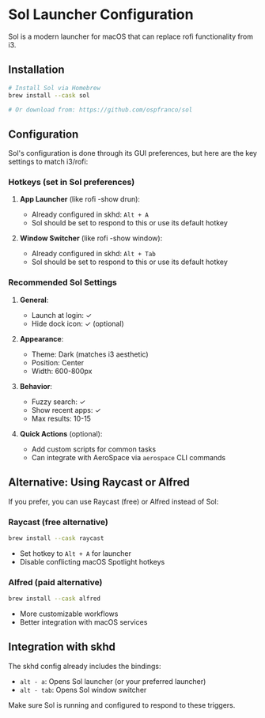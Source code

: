 # Sol Launcher Configuration

Sol is a modern launcher for macOS that can replace rofi functionality from i3.

## Installation

```bash
# Install Sol via Homebrew
brew install --cask sol

# Or download from: https://github.com/ospfranco/sol
```

## Configuration

Sol's configuration is done through its GUI preferences, but here are the key settings to match i3/rofi:

### Hotkeys (set in Sol preferences)

1. **App Launcher** (like rofi -show drun):
   - Already configured in skhd: `Alt + A`
   - Sol should be set to respond to this or use its default hotkey

2. **Window Switcher** (like rofi -show window):
   - Already configured in skhd: `Alt + Tab`
   - Sol should be set to respond to this or use its default hotkey

### Recommended Sol Settings

1. **General**:
   - Launch at login: ✓
   - Hide dock icon: ✓ (optional)

2. **Appearance**:
   - Theme: Dark (matches i3 aesthetic)
   - Position: Center
   - Width: 600-800px

3. **Behavior**:
   - Fuzzy search: ✓
   - Show recent apps: ✓
   - Max results: 10-15

4. **Quick Actions** (optional):
   - Add custom scripts for common tasks
   - Can integrate with AeroSpace via `aerospace` CLI commands

## Alternative: Using Raycast or Alfred

If you prefer, you can use Raycast (free) or Alfred instead of Sol:

### Raycast (free alternative)
```bash
brew install --cask raycast
```
- Set hotkey to `Alt + A` for launcher
- Disable conflicting macOS Spotlight hotkeys

### Alfred (paid alternative)
```bash
brew install --cask alfred
```
- More customizable workflows
- Better integration with macOS services

## Integration with skhd

The skhd config already includes the bindings:
- `alt - a`: Opens Sol launcher (or your preferred launcher)
- `alt - tab`: Opens Sol window switcher

Make sure Sol is running and configured to respond to these triggers.